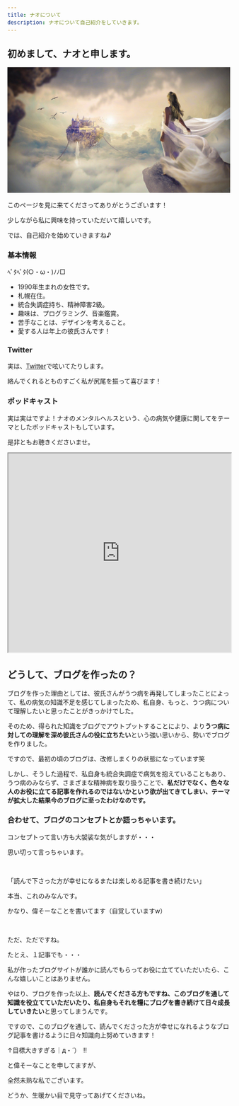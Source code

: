 ```yaml
---
title: ナオについて
description: ナオについて自己紹介をしていきます。
---
```


## 初めまして、ナオと申します。

![ナオっぽい人](../../src/images/naoppoihito.jpg)

このページを見に来てくださってありがとうございます！

少しながら私に興味を持っていただいて嬉しいです。

では、自己紹介を始めていきますね♪

### 基本情報

ﾍﾟﾀﾍﾟﾀ(○・ω・)ﾉﾉ□

- 1990年生まれの女性です。
- 札幌在住。
- 統合失調症持ち、精神障害2級。
- 趣味は、プログラミング、音楽鑑賞。
- 苦手なことは、デザインを考えること。
- 愛する人は年上の彼氏さんです！

### Twitter

実は、<a href='https://twitter.com/naominamecom' class='link_name' target='_blank'>Twitter</a>で呟いてたりします。

絡んでくれるとものすごく私が尻尾を振って喜びます！

### ポッドキャスト

実は実はですよ！ナオのメンタルヘルスという、心の病気や健康に関してをテーマとしたポッドキャストもしています。

是非ともお聴きくださいませ。

<iframe allow="autoplay *; encrypted-media *; fullscreen *; clipboard-write" width="100%" height="450" sandbox="allow-forms allow-popups allow-same-origin allow-scripts allow-storage-access-by-user-activation allow-top-navigation-by-user-activation" src="https://embed.podcasts.apple.com/jp/podcast/%E3%83%8A%E3%82%AA%E3%81%AE%E3%83%A1%E3%83%B3%E3%82%BF%E3%83%AB%E3%83%98%E3%83%AB%E3%82%B9%E3%83%A9%E3%82%B8%E3%82%AA/id1649348148"></iframe>

## どうして、ブログを作ったの？

ブログを作った理由としては、彼氏さんがうつ病を再発してしまったことによって、私の病気の知識不足を感じてしまったため、<span class='tyuui'>私自身、もっと、うつ病について理解したい</span>と思ったことがきっかけでした。

そのため、得られた知識をブログでアウトプットすることにより、より<b class='red'>うつ病に対しての理解を深め彼氏さんの役に立ちたい</b>という強い思いから、勢いでブログを作りました。

ですので、最初の頃のブログは、改修しまくりの状態になっています笑

しかし、そうした過程で、私自身も統合失調症で病気を抱えていることもあり、うつ病のみならず、さまざまな精神病を取り扱うことで、<b>私だけでなく、色々な人のお役に立てる記事を作れるのではないかという欲が出てきてしまい、テーマが拡大した結果今のブログに至ったわけなのです。</b>

### 合わせて、ブログのコンセプトとか語っちゃいます。

コンセプトって言い方も大袈裟な気がしますが・・・

思い切って言っちゃいます。

<br>

<p class="big">「<span class='orange'>読んで下さった方が幸せになるまたは楽しめる記事を書き続けたい</span>」</p>

本当、これのみなんです。

かなり、偉そーなことを書いてます（自覚していますw）

<br>

ただ、ただですね。

たとえ、１記事でも・・・

<p class="big orange">私が作ったブログサイトが誰かに読んでもらってお役に立てていただいたら、こんな嬉しいことはありません。</p>

やはり、ブログを作った以上、<b>読んでくださる方もですね、このブログを通して知識を役立てていただいたり、私自身もそれを糧にブログを書き続けて日々成長していきたい</b>と思ってしまうんです。

ですので、このブログを通して、読んでくださった方が幸せになれるようなブログ記事を書けるように日々知識向上努めていきます！

<p><span class='red'>↑目標大きすぎる｜д・´）　!!</span></p>

と偉そーなことを申してますが、

全然未熟な私でございます。

どうか、生暖かい目で見守ってあげてくださいね。





